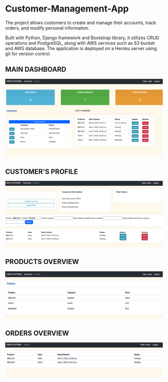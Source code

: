 # Customer-Management-App

The project allows customers to create and manage their accounts, track orders, and modify personal information. 

Built with Python, Django framework and Bootstrap library, it utilizes CRUD operations and PostgreSQL, along with AWS services
such as S3 bucket and AWS database. The application is deployed on a Heroku server using git for version control. 

## MAIN DASHBOARD
![Main dashboard](https://github.com/sofiakurochkina/Customer-Management-App/blob/main/crm1.png)


## CUSTOMER'S PROFILE
![Customer's profile](https://github.com/sofiakurochkina/Customer-Management-App/blob/main/сrm2.png)


## PRODUCTS OVERVIEW
![Products](https://github.com/sofiakurochkina/Customer-Management-App/blob/main/crm3.png)


## ORDERS OVERVIEW
![Orders](https://github.com/sofiakurochkina/Customer-Management-App/blob/main/сrm4.png)

